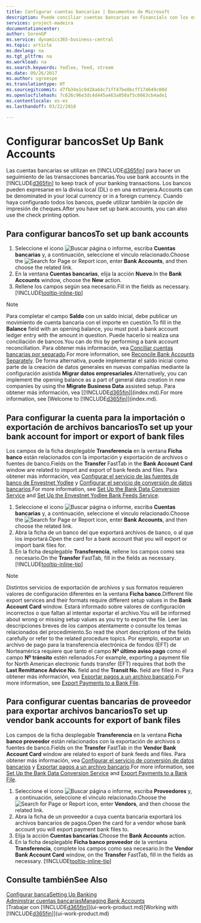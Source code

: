```yaml
---
title: Configurar cuentas bancarias | Documentos de Microsoft
description: Puede conciliar cuentas bancarias en Financials con los extractos del banco.
services: project-madeira
documentationcenter: 
author: SorenGP
ms.service: dynamics365-business-central
ms.topic: article
ms.devlang: na
ms.tgt_pltfrm: na
ms.workload: na
ms.search.keywords: Yodlee, feed, stream
ms.date: 09/26/2017
ms.author: sgroespe
ms.translationtype: HT
ms.sourcegitcommit: d7fb34e1c9428a64c71ff47be8bcff174649c00d
ms.openlocfilehash: 7c626c96e3dc4d445a463a050af5c6663cb4ade1
ms.contentlocale: es-es
ms.lasthandoff: 03/22/2018

---
```

# <a name="set-up-bank-accounts"></a><span data-ttu-id="735e9-103">Configurar bancos</span><span class="sxs-lookup"><span data-stu-id="735e9-103">Set Up Bank Accounts</span></span>
<span data-ttu-id="735e9-104">Las cuentas bancarias se utilizan en [!INCLUDE[d365fin](includes/d365fin_md.md)] para hacer un seguimiento de las transacciones bancarias.</span><span class="sxs-lookup"><span data-stu-id="735e9-104">You use bank accounts in the [!INCLUDE[d365fin](includes/d365fin_md.md)] to keep track of your banking transactions.</span></span> <span data-ttu-id="735e9-105">Los bancos pueden expresarse en la divisa local (DL) o en una extranjera.</span><span class="sxs-lookup"><span data-stu-id="735e9-105">Accounts can be denominated in your local currency or in a foreign currency.</span></span> <span data-ttu-id="735e9-106">Cuando haya configurado todos los bancos, puede utilizar también la opción de impresión de cheques.</span><span class="sxs-lookup"><span data-stu-id="735e9-106">After you have set up bank accounts, you can also use the check printing option.</span></span>

## <a name="to-set-up-bank-accounts"></a><span data-ttu-id="735e9-107">Para configurar bancos</span><span class="sxs-lookup"><span data-stu-id="735e9-107">To set up bank accounts</span></span>
1. <span data-ttu-id="735e9-108">Seleccione el icono ![Buscar página o informe](media/ui-search/search_small.png "icono Buscar página o informe"), escriba **Cuentas bancarias** y, a continuación, seleccione el vínculo relacionado.</span><span class="sxs-lookup"><span data-stu-id="735e9-108">Choose the ![Search for Page or Report](media/ui-search/search_small.png "Search for Page or Report icon") icon, enter **Bank Accounts**, and then choose the related link.</span></span>
2. <span data-ttu-id="735e9-109">En la ventana **Cuentas bancarias**, elija la acción **Nuevo**.</span><span class="sxs-lookup"><span data-stu-id="735e9-109">In the **Bank Accounts** window, choose the **New** action.</span></span>
3. <span data-ttu-id="735e9-110">Rellene los campos según sea necesario.</span><span class="sxs-lookup"><span data-stu-id="735e9-110">Fill in the fields as necessary.</span></span> [!INCLUDE[tooltip-inline-tip](includes/tooltip-inline-tip_md.md)]

> [!NOTE]
> <span data-ttu-id="735e9-111">Para completar el campo **Saldo** con un saldo inicial, debe publicar un movimiento de cuenta bancaria con el importe en cuestión.</span><span class="sxs-lookup"><span data-stu-id="735e9-111">To fill in the **Balance** field with an opening balance, you must post a bank account ledger entry with the amount in question.</span></span> <span data-ttu-id="735e9-112">Puede hacerlo si realiza una conciliación de bancos.</span><span class="sxs-lookup"><span data-stu-id="735e9-112">You can do this by performing a bank account reconciliation.</span></span> <span data-ttu-id="735e9-113">Para obtener más información, vea [Conciliar cuentas bancarias por separado](bank-how-reconcile-bank-accounts-separately.md).</span><span class="sxs-lookup"><span data-stu-id="735e9-113">For more information, see [Reconcile Bank Accounts Separately](bank-how-reconcile-bank-accounts-separately.md).</span></span> <span data-ttu-id="735e9-114">De forma alternativa, puede implementar el saldo inicial como parte de la creación de datos generales en nuevas compañías mediante la configuración asistida **Migrar datos empresariales**.</span><span class="sxs-lookup"><span data-stu-id="735e9-114">Alternatively, you can implement the opening balance as a part of general data creation in new companies by using the **Migrate Business Data** assisted setup.</span></span> <span data-ttu-id="735e9-115">Para obtener más información, vea [[!INCLUDE[d365fin](includes/d365fin_md.md)]](index.md).</span><span class="sxs-lookup"><span data-stu-id="735e9-115">For more information, see [Welcome to [!INCLUDE[d365fin](includes/d365fin_md.md)]](index.md).</span></span>

## <a name="to-set-up-your-bank-account-for-import-or-export-of-bank-files"></a><span data-ttu-id="735e9-116">Para configurar la cuenta para la importación o exportación de archivos bancarios</span><span class="sxs-lookup"><span data-stu-id="735e9-116">To set up your bank account for import or export of bank files</span></span>
<span data-ttu-id="735e9-117">Los campos de la ficha desplegable **Transferencia** en la ventana **Ficha banco** están relacionados con la importación y exportación de archivos o fuentes de banco.</span><span class="sxs-lookup"><span data-stu-id="735e9-117">Fields on the **Transfer** FastTab in the **Bank Account Card** window are related to import and export of bank feeds and files.</span></span> <span data-ttu-id="735e9-118">Para obtener más información, vea [Configurar el servicio de las fuentes de banco de Envestnet Yodlee](bank-how-setup-bank-data-conversion-service.md) y [Configurar el servicio de conversión de datos bancarios](bank-how-setup-bank-statement-service.md).</span><span class="sxs-lookup"><span data-stu-id="735e9-118">For more information, see [Set Up the Bank Data Conversion Service](bank-how-setup-bank-data-conversion-service.md) and [Set Up the Envestnet Yodlee Bank Feeds Service](bank-how-setup-bank-statement-service.md).</span></span>

1. <span data-ttu-id="735e9-119">Seleccione el icono ![Buscar página o informe](media/ui-search/search_small.png "icono Buscar página o informe"), escriba **Cuentas bancarias** y, a continuación, seleccione el vínculo relacionado.</span><span class="sxs-lookup"><span data-stu-id="735e9-119">Choose the ![Search for Page or Report](media/ui-search/search_small.png "Search for Page or Report icon") icon, enter **Bank Accounts**, and then choose the related link.</span></span>
2. <span data-ttu-id="735e9-120">Abra la ficha de un banco del que exportará archivos de banco, o al que los importará.</span><span class="sxs-lookup"><span data-stu-id="735e9-120">Open the card for a bank account that you will export or import bank files for.</span></span>
3. <span data-ttu-id="735e9-121">En la ficha desplegable **Transferencia**, rellene los campos como sea necesario.</span><span class="sxs-lookup"><span data-stu-id="735e9-121">On the **Transfer** FastTab, fill in the fields as necessary.</span></span> [!INCLUDE[tooltip-inline-tip](includes/tooltip-inline-tip_md.md)]

> [!NOTE]  
>   <span data-ttu-id="735e9-122">Distintos servicios de exportación de archivos y sus formatos requieren valores de configuración diferentes en la ventana **Ficha banco**.</span><span class="sxs-lookup"><span data-stu-id="735e9-122">Different file export services and their formats require different setup values in the **Bank Account Card** window.</span></span> <span data-ttu-id="735e9-123">Estará informado sobre valores de configuración incorrectos o que faltan al intentar exportar el archivo.</span><span class="sxs-lookup"><span data-stu-id="735e9-123">You will be informed about wrong or missing setup values as you try to export the file.</span></span> <span data-ttu-id="735e9-124">Leer las descripciones breves de los campos atentamente o consulte los temas relacionados del procedimiento.</span><span class="sxs-lookup"><span data-stu-id="735e9-124">So read the short descriptions of the fields carefully or refer to the related procedure topics.</span></span> <span data-ttu-id="735e9-125">Por ejemplo, exportar un archivo de pago para la transferencia electrónica de fondos (EFT) de Norteamérica requiere que tanto el campo **Nº último aviso pago** como el campo **Nº tránsito** estén rellenados.</span><span class="sxs-lookup"><span data-stu-id="735e9-125">For example, exporting a payment file for North American electronic funds transfer (EFT) requires that both the **Last Remittance Advice No.** field and the **Transit No.** field are filled in.</span></span> <span data-ttu-id="735e9-126">Para obtener más información, vea [Exportar pagos a un archivo bancario](payables-how-export-payments-bank-file.md).</span><span class="sxs-lookup"><span data-stu-id="735e9-126">For more information, see [Export Payments to a Bank File](payables-how-export-payments-bank-file.md).</span></span>

## <a name="to-set-up-vendor-bank-accounts-for-export-of-bank-files"></a><span data-ttu-id="735e9-127">Para configurar cuentas bancarias de proveedor para exportar archivos bancarios</span><span class="sxs-lookup"><span data-stu-id="735e9-127">To set up vendor bank accounts for export of bank files</span></span>
<span data-ttu-id="735e9-128">Los campos de la ficha desplegable **Transferencia** en la ventana **Ficha banco proveedor** están relacionados con la exportación de archivos o fuentes de banco.</span><span class="sxs-lookup"><span data-stu-id="735e9-128">Fields on the **Transfer** FastTab in the **Vendor Bank Account Card** window are related to export of bank feeds and files.</span></span> <span data-ttu-id="735e9-129">Para obtener más información, vea [Configurar el servicio de conversión de datos bancarios](bank-how-setup-bank-data-conversion-service.md) y [Exportar pagos a un archivo bancario](payables-how-export-payments-bank-file.md).</span><span class="sxs-lookup"><span data-stu-id="735e9-129">For more information, see [Set Up the Bank Data Conversion Service](bank-how-setup-bank-data-conversion-service.md) and [Export Payments to a Bank File](payables-how-export-payments-bank-file.md).</span></span>

1. <span data-ttu-id="735e9-130">Seleccione el icono ![Buscar página o informe](media/ui-search/search_small.png "icono Buscar página o informe"), escriba **Proveedores** y, a continuación, seleccione el vínculo relacionado.</span><span class="sxs-lookup"><span data-stu-id="735e9-130">Choose the ![Search for Page or Report](media/ui-search/search_small.png "Search for Page or Report icon") icon, enter **Vendors**, and then choose the related link.</span></span>
2. <span data-ttu-id="735e9-131">Abra la ficha de un proveedor a cuya cuenta bancaria exportará los archivos bancarios de pagos.</span><span class="sxs-lookup"><span data-stu-id="735e9-131">Open the card for a vendor whose bank account you will export payment bank files to.</span></span>
3. <span data-ttu-id="735e9-132">Elija la acción **Cuentas bancarias**.</span><span class="sxs-lookup"><span data-stu-id="735e9-132">Choose the **Bank Accounts** action.</span></span>
3. <span data-ttu-id="735e9-133">En la ficha desplegable **Ficha banco proveedor** de la ventana **Transferencia**, complete los campos como sea necesario.</span><span class="sxs-lookup"><span data-stu-id="735e9-133">In the **Vendor Bank Account Card** window, on the **Transfer** FastTab, fill in the fields as necessary.</span></span> [!INCLUDE[tooltip-inline-tip](includes/tooltip-inline-tip_md.md)]

## <a name="see-also"></a><span data-ttu-id="735e9-134">Consulte también</span><span class="sxs-lookup"><span data-stu-id="735e9-134">See Also</span></span>
[<span data-ttu-id="735e9-135">Configurar banca</span><span class="sxs-lookup"><span data-stu-id="735e9-135">Setting Up Banking</span></span>](bank-setup-banking.md)  
[<span data-ttu-id="735e9-136">Administrar cuentas bancarias</span><span class="sxs-lookup"><span data-stu-id="735e9-136">Managing Bank Accounts</span></span>](bank-manage-bank-accounts.md)  
<span data-ttu-id="735e9-137">[Trabajar con [!INCLUDE[d365fin](includes/d365fin_md.md)]](ui-work-product.md)</span><span class="sxs-lookup"><span data-stu-id="735e9-137">[Working with [!INCLUDE[d365fin](includes/d365fin_md.md)]](ui-work-product.md)</span></span>

